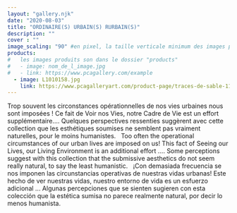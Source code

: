 ```yaml
---
layout: "gallery.njk"
date: "2020-08-03"
title: "ORDINAIRE(S) URBAIN(S) RURBAIN(S)"
description: ""
cover : ""
image_scaling: "90" #en pixel, la taille verticale minimum des images presentes dans la gallery
products:
#   les images produits son dans le dossier "products"
#   - image: nom_de_l_image.jpg
#   - link: https://www.pcagallery.com/example
  - image: L1010158.jpg
    link: https://www.pcagalleryart.com/product-page/traces-de-sable-1120271-certified-signed-1-30
---
```

Trop souvent les circonstances opérationnelles de nos vies urbaines nous sont imposées !  Ce fait de Voir nos Vies,  notre Cadre de Vie est un effort supplémentaire....
Quelques perspectives ressenties suggèrent avec cette collection que les esthétiques soumises ne semblent pas vraiment naturelles, pour le moins humanistes.
&nbsp;
Too often the operational circumstances of our urban lives are imposed on us! This fact of Seeing our Lives, our Living Environment is an additional effort ....
Some perceptions suggest with this collection that the submissive aesthetics do not seem really natural, to say the least humanistic.
&nbsp;
¡Con demasiada frecuencia se nos imponen las circunstancias operativas de nuestras vidas urbanas! Este hecho de ver nuestras vidas, nuestro entorno de vida es un esfuerzo adicional ...
Algunas percepciones que se sienten sugieren con esta colección que la estética sumisa no parece realmente natural, por decir lo menos humanista.

